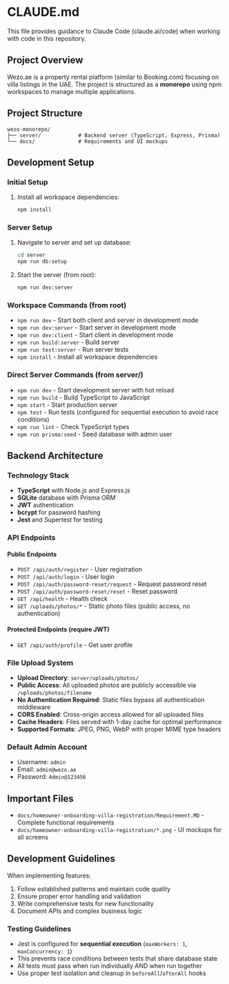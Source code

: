 # CLAUDE.md

This file provides guidance to Claude Code (claude.ai/code) when working with code in this repository.

## Project Overview

Wezo.ae is a property rental platform (similar to Booking.com) focusing on villa listings in the UAE. The project is structured as a **monorepo** using npm workspaces to manage multiple applications.

## Project Structure

```
wezo-monorepo/
├── server/            # Backend server (TypeScript, Express, Prisma)
└── docs/              # Requirements and UI mockups
```

## Development Setup

### Initial Setup

1. Install all workspace dependencies:
   ```bash
   npm install
   ```

### Server Setup

1. Navigate to server and set up database:
   ```bash
   cd server
   npm run db:setup
   ```

2. Start the server (from root):
   ```bash
   npm run dev:server
   ```

### Workspace Commands (from root)

- `npm run dev` - Start both client and server in development mode
- `npm run dev:server` - Start server in development mode
- `npm run dev:client` - Start client in development mode
- `npm run build:server` - Build server
- `npm run test:server` - Run server tests
- `npm install` - Install all workspace dependencies

### Direct Server Commands (from server/)

- `npm run dev` - Start development server with hot reload
- `npm run build` - Build TypeScript to JavaScript  
- `npm start` - Start production server
- `npm test` - Run tests (configured for sequential execution to avoid race conditions)
- `npm run lint` - Check TypeScript types
- `npm run prisma:seed` - Seed database with admin user

## Backend Architecture

### Technology Stack
- **TypeScript** with Node.js and Express.js
- **SQLite** database with Prisma ORM
- **JWT** authentication
- **bcrypt** for password hashing
- **Jest** and Supertest for testing

### API Endpoints

#### Public Endpoints
- `POST /api/auth/register` - User registration
- `POST /api/auth/login` - User login  
- `POST /api/auth/password-reset/request` - Request password reset
- `POST /api/auth/password-reset/reset` - Reset password
- `GET /api/health` - Health check
- `GET /uploads/photos/*` - Static photo files (public access, no authentication)

#### Protected Endpoints (require JWT)
- `GET /api/auth/profile` - Get user profile

### File Upload System
- **Upload Directory**: `server/uploads/photos/`
- **Public Access**: All uploaded photos are publicly accessible via `/uploads/photos/filename`
- **No Authentication Required**: Static files bypass all authentication middleware
- **CORS Enabled**: Cross-origin access allowed for all uploaded files
- **Cache Headers**: Files served with 1-day cache for optimal performance
- **Supported Formats**: JPEG, PNG, WebP with proper MIME type headers

### Default Admin Account
- Username: `admin`
- Email: `admin@wezo.ae`
- Password: `Admin@123456`


## Important Files

- `docs/homeowner-onboarding-villa-registration/Requirement.MD` - Complete functional requirements
- `docs/homeowner-onboarding-villa-registration/*.png` - UI mockups for all screens

## Development Guidelines

When implementing features:
1. Follow established patterns and maintain code quality
2. Ensure proper error handling and validation
3. Write comprehensive tests for new functionality
4. Document APIs and complex business logic

### Testing Guidelines
- Jest is configured for **sequential execution** (`maxWorkers: 1`, `maxConcurrency: 1`)
- This prevents race conditions between tests that share database state
- All tests must pass when run individually AND when run together
- Use proper test isolation and cleanup in `beforeAll`/`afterAll` hooks